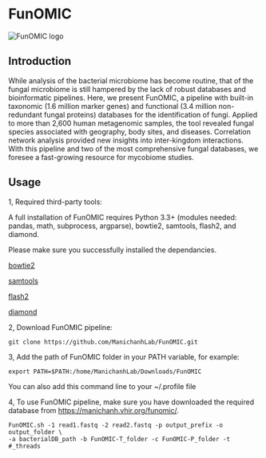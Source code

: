 # FunOMIC
![FunOMIC logo](https://manichanh.vhir.org/assets/img/funomic_logo.jpeg)
## Introduction
While analysis of the bacterial microbiome has become routine, that of the fungal microbiome is still hampered by the lack of robust databases and bioinformatic 
pipelines. Here, we present FunOMIC, a pipeline with built-in taxonomic (1.6 million marker genes) and functional (3.4 million non-redundant fungal proteins) 
databases for the identification of fungi. Applied to more than 2,600 human metagenomic samples, the tool revealed fungal species associated with geography, 
body sites, and diseases. Correlation network analysis provided new insights into inter-kingdom interactions. With this pipeline and two of the most comprehensive 
fungal databases, we foresee a fast-growing resource for mycobiome studies.
## Usage
1, Required third-party tools:

A full installation of FunOMIC requires Python 3.3+ (modules needed: pandas, math, subprocess, argparse), bowtie2, samtools, flash2, and diamond. 

Please make sure you successfully installed the dependancies.

[bowtie2](http://bowtie-bio.sourceforge.net/bowtie2/index.shtml)

[samtools](http://www.htslib.org/)

[flash2](https://github.com/dstreett/FLASH2)

[diamond](https://github.com/bbuchfink/diamond/wiki)

2, Download FunOMIC pipeline:
```
git clone https://github.com/ManichanhLab/FunOMIC.git
```
3, Add the path of FunOMIC folder in your PATH variable, for example:
```
export PATH=$PATH:/home/ManichanhLab/Downloads/FunOMIC
```
You can also add this command line to your ~/.profile file

4, To use FunOMIC pipeline, make sure you have downloaded the required database from https://manichanh.vhir.org/funomic/.
```
FunOMIC.sh -1 read1.fastq -2 read2.fastq -p output_prefix -o output_folder \
-a bacterialDB_path -b FunOMIC-T_folder -c FunOMIC-P_folder -t #_threads
```

